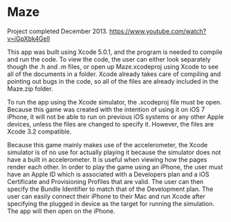 # Maze
Project completed December 2013. https://www.youtube.com/watch?v=iGpXbk4GelI

This  app    was    built    using    Xcode    5.0.1,    and    the    program    is    needed    to    compile    and    run    the    code.    To    view    the    code,    the    user    can    either    look    separately    though    the    .h    and    .m    files,    or    open    up    Maze.xcodeproj    using    Xcode    to    see    all    of    the    documents    in    a    folder.    Xcode    already    takes    care    of    compiling    and    pointing    out    bugs    in    the    code,    so    all    of    the files  are    already    included    in    the    Maze.zip    folder.       

To  run    the    app    using    the    Xcode    simulator,    the    .xcodeproj    file    must    be    open.    Because    this    game    was    created    with    the    intention    of    using    it    on    iOS    7    iPhone,    it    will    not    be    able    to    run    on    previous    iOS    systems    or    any    other    Apple    devices,    unless    the    files    are    changed    to    specify    it.    However,    the    files    are    Xcode    3.2    compatible.       

Because  this    game    mainly    makes    use    of    the    accelerometer,    the    Xcode    simulator    is    of    no    use    for    actually    playing    it    because    the    simulator    does    not    have    a    built    in    accelerometer.    It    is    useful    when    viewing    how    the    pages    render    each    other.    In    order    to play    the    game    using    an    iPhone,    the    user    must    have    an    Apple    ID    which    is    associated    with    a    Developers    plan    and    a    iOS    Certificate    and    Provisioning    Profiles    that    are    valid.    The    user    can    then    specify    the    Bundle    Identifier    to    match    that    of    the    Development    plan.    The   user    can    easily    connect    their    iPhone    to    their    Mac    and    run    Xcode after    specifying    the    plugged   in  device    as    the    target    for    running    the    simulation.    The    app    will    then    open    on    the    iPhone.       

